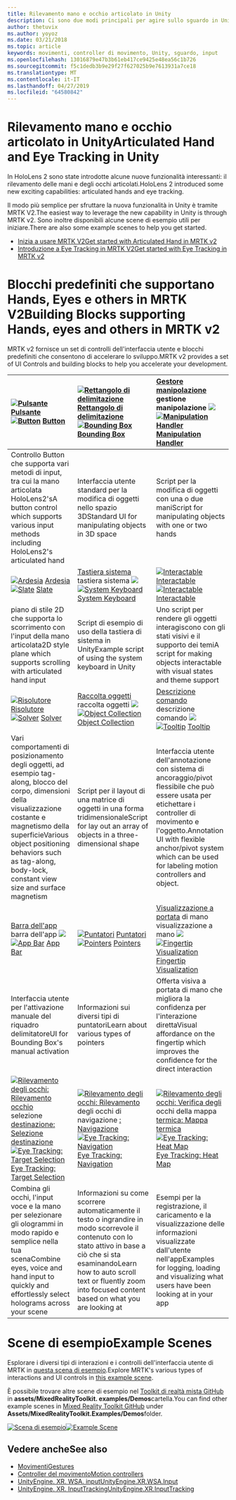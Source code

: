 ```yaml
---
title: Rilevamento mano e occhio articolato in Unity
description: Ci sono due modi principali per agire sullo sguardo in Unity, movimenti della mano e controller di movimento.
author: thetuvix
ms.author: yoyoz
ms.date: 03/21/2018
ms.topic: article
keywords: movimenti, controller di movimento, Unity, sguardo, input
ms.openlocfilehash: 13016879e47b3b61eb417ce9425e48ea56c1b726
ms.sourcegitcommit: f5c1dedb3b9e29f27f627025b9e7613931a7ce18
ms.translationtype: MT
ms.contentlocale: it-IT
ms.lasthandoff: 04/27/2019
ms.locfileid: "64580842"
---
```

# <a name="articulated-hand-and-eye-tracking-in-unity"></a><span data-ttu-id="c99f4-104">Rilevamento mano e occhio articolato in Unity</span><span class="sxs-lookup"><span data-stu-id="c99f4-104">Articulated Hand and Eye Tracking in Unity</span></span>

<span data-ttu-id="c99f4-105">In HoloLens 2 sono state introdotte alcune nuove funzionalità interessanti: il rilevamento delle mani e degli occhi articolati.</span><span class="sxs-lookup"><span data-stu-id="c99f4-105">HoloLens 2 introduced some new exciting capabilities: articulated hands and eye tracking.</span></span>

<span data-ttu-id="c99f4-106">Il modo più semplice per sfruttare la nuova funzionalità in Unity è tramite MRTK V2.</span><span class="sxs-lookup"><span data-stu-id="c99f4-106">The easiest way to leverage the new capability in Unity is through MRTK v2.</span></span> <span data-ttu-id="c99f4-107">Sono inoltre disponibili alcune scene di esempio utili per iniziare.</span><span class="sxs-lookup"><span data-stu-id="c99f4-107">There are also some example scenes to help you get started.</span></span> 

* [<span data-ttu-id="c99f4-108">Inizia a usare MRTK V2</span><span class="sxs-lookup"><span data-stu-id="c99f4-108">Get started with Articulated Hand  in MRTK v2</span></span>](https://microsoft.github.io/MixedRealityToolkit-Unity/Documentation/InputSystem/HandTracking.html)
* [<span data-ttu-id="c99f4-109">Introduzione a Eye Tracking in MRTK V2</span><span class="sxs-lookup"><span data-stu-id="c99f4-109">Get started with Eye Tracking in MRTK v2</span></span>](https://microsoft.github.io/MixedRealityToolkit-Unity/Documentation/EyeTracking/EyeTracking_Main.html)


# <a name="building-blocks-supporting-hands-eyes-and-others-in-mrtk-v2"></a><span data-ttu-id="c99f4-110">Blocchi predefiniti che supportano Hands, Eyes e others in MRTK V2</span><span class="sxs-lookup"><span data-stu-id="c99f4-110">Building Blocks supporting Hands, eyes and others in MRTK v2</span></span>

<span data-ttu-id="c99f4-111">MRTK v2 fornisce un set di controlli dell'interfaccia utente e blocchi predefiniti che consentono di accelerare lo sviluppo.</span><span class="sxs-lookup"><span data-stu-id="c99f4-111">MRTK v2 provides a set of UI Controls and building blocks to help you accelerate your development.</span></span> 

|  <span data-ttu-id="c99f4-112">[![Pulsante](images/MRTK_Button_Main.png)](https://microsoft.github.io/MixedRealityToolkit-Unity/Documentation/README_Button.html) [Pulsante](https://microsoft.github.io/MixedRealityToolkit-Unity/Documentation/README_Button.html)</span><span class="sxs-lookup"><span data-stu-id="c99f4-112">[![Button](images/MRTK_Button_Main.png)](https://microsoft.github.io/MixedRealityToolkit-Unity/Documentation/README_Button.html) [Button](https://microsoft.github.io/MixedRealityToolkit-Unity/Documentation/README_Button.html)</span></span> | <span data-ttu-id="c99f4-113">[![Rettangolo di delimitazione](images/MRTK_BoundingBox_Main.png)](https://microsoft.github.io/MixedRealityToolkit-Unity/Documentation/README_BoundingBox.html) [Rettangolo di delimitazione](https://microsoft.github.io/MixedRealityToolkit-Unity/Documentation/README_BoundingBox.html)</span><span class="sxs-lookup"><span data-stu-id="c99f4-113">[![Bounding Box](images/MRTK_BoundingBox_Main.png)](https://microsoft.github.io/MixedRealityToolkit-Unity/Documentation/README_BoundingBox.html) [Bounding Box](https://microsoft.github.io/MixedRealityToolkit-Unity/Documentation/README_BoundingBox.html)</span></span> | <span data-ttu-id="c99f4-114">[Gestore manipolazione](https://microsoft.github.io/MixedRealityToolkit-Unity/Documentation/README_ManipulationHandler.html) gestione manipolazione [ ![](images/MRTK_Manipulation_Main.png)](https://microsoft.github.io/MixedRealityToolkit-Unity/Documentation/README_ManipulationHandler.html)</span><span class="sxs-lookup"><span data-stu-id="c99f4-114">[![Manipulation Handler](images/MRTK_Manipulation_Main.png)](https://microsoft.github.io/MixedRealityToolkit-Unity/Documentation/README_ManipulationHandler.html) [Manipulation Handler](https://microsoft.github.io/MixedRealityToolkit-Unity/Documentation/README_ManipulationHandler.html)</span></span> |
|:--- | :--- | :--- |
| <span data-ttu-id="c99f4-115">Controllo Button che supporta vari metodi di input, tra cui la mano articolata HoloLens2's</span><span class="sxs-lookup"><span data-stu-id="c99f4-115">A button control which supports various input methods including HoloLens2's articulated hand</span></span> | <span data-ttu-id="c99f4-116">Interfaccia utente standard per la modifica di oggetti nello spazio 3D</span><span class="sxs-lookup"><span data-stu-id="c99f4-116">Standard UI for manipulating objects in 3D space</span></span> | <span data-ttu-id="c99f4-117">Script per la modifica di oggetti con una o due mani</span><span class="sxs-lookup"><span data-stu-id="c99f4-117">Script for manipulating objects with one or two hands</span></span> |
|  <span data-ttu-id="c99f4-118">[![Ardesia](images/MRTK_Slate_Main.png)](https://microsoft.github.io/MixedRealityToolkit-Unity/Documentation/README_Slate.html) [Ardesia](https://microsoft.github.io/MixedRealityToolkit-Unity/Documentation/README_Slate.html)</span><span class="sxs-lookup"><span data-stu-id="c99f4-118">[![Slate](images/MRTK_Slate_Main.png)](https://microsoft.github.io/MixedRealityToolkit-Unity/Documentation/README_Slate.html) [Slate](https://microsoft.github.io/MixedRealityToolkit-Unity/Documentation/README_Slate.html)</span></span> | <span data-ttu-id="c99f4-119">[Tastiera sistema](https://microsoft.github.io/MixedRealityToolkit-Unity/Documentation/README_SystemKeyboard.html) tastiera sistema [ ![](images/MRTK_SystemKeyboard_Main.png)](https://microsoft.github.io/MixedRealityToolkit-Unity/Documentation/README_SystemKeyboard.html)</span><span class="sxs-lookup"><span data-stu-id="c99f4-119">[![System Keyboard](images/MRTK_SystemKeyboard_Main.png)](https://microsoft.github.io/MixedRealityToolkit-Unity/Documentation/README_SystemKeyboard.html) [System Keyboard](https://microsoft.github.io/MixedRealityToolkit-Unity/Documentation/README_SystemKeyboard.html)</span></span> | <span data-ttu-id="c99f4-120">[![Interactable](images/InteractableExamples.png)](https://microsoft.github.io/MixedRealityToolkit-Unity/Documentation/README_Interactable.html) [Interactable](https://microsoft.github.io/MixedRealityToolkit-Unity/Documentation/README_Interactable.html)</span><span class="sxs-lookup"><span data-stu-id="c99f4-120">[![Interactable](images/InteractableExamples.png)](https://microsoft.github.io/MixedRealityToolkit-Unity/Documentation/README_Interactable.html) [Interactable](https://microsoft.github.io/MixedRealityToolkit-Unity/Documentation/README_Interactable.html)</span></span> |
| <span data-ttu-id="c99f4-121">piano di stile 2D che supporta lo scorrimento con l'input della mano articolata</span><span class="sxs-lookup"><span data-stu-id="c99f4-121">2D style plane which supports scrolling with articulated hand input</span></span> | <span data-ttu-id="c99f4-122">Script di esempio di uso della tastiera di sistema in Unity</span><span class="sxs-lookup"><span data-stu-id="c99f4-122">Example script of using the system keyboard in Unity</span></span>  | <span data-ttu-id="c99f4-123">Uno script per rendere gli oggetti interagiscono con gli stati visivi e il supporto dei temi</span><span class="sxs-lookup"><span data-stu-id="c99f4-123">A script for making objects interactable with visual states and theme support</span></span> |
|  <span data-ttu-id="c99f4-124">[![Risolutore](images/MRTK_Solver_Main.png)](https://microsoft.github.io/MixedRealityToolkit-Unity/Documentation/README_Solver.html) [Risolutore](https://microsoft.github.io/MixedRealityToolkit-Unity/Documentation/README_Solver.html)</span><span class="sxs-lookup"><span data-stu-id="c99f4-124">[![Solver](images/MRTK_Solver_Main.png)](https://microsoft.github.io/MixedRealityToolkit-Unity/Documentation/README_Solver.html) [Solver](https://microsoft.github.io/MixedRealityToolkit-Unity/Documentation/README_Solver.html)</span></span> | <span data-ttu-id="c99f4-125">[Raccolta oggetti](https://microsoft.github.io/MixedRealityToolkit-Unity/Documentation/README_ManipulationHandler.html) raccolta oggetti [ ![](images/MRTK_ObjectCollection_Main.png)](https://microsoft.github.io/MixedRealityToolkit-Unity/Documentation/README_ManipulationHandler.html)</span><span class="sxs-lookup"><span data-stu-id="c99f4-125">[![Object Collection](images/MRTK_ObjectCollection_Main.png)](https://microsoft.github.io/MixedRealityToolkit-Unity/Documentation/README_ManipulationHandler.html) [Object Collection](https://microsoft.github.io/MixedRealityToolkit-Unity/Documentation/README_ManipulationHandler.html)</span></span> | <span data-ttu-id="c99f4-126">[Descrizione comando](https://microsoft.github.io/MixedRealityToolkit-Unity/Documentation/README_Tooltip.html) descrizione comando [ ![](images/MRTK_Tooltip_Main.png)](https://microsoft.github.io/MixedRealityToolkit-Unity/Documentation/README_Tooltip.html)</span><span class="sxs-lookup"><span data-stu-id="c99f4-126">[![Tooltip](images/MRTK_Tooltip_Main.png)](https://microsoft.github.io/MixedRealityToolkit-Unity/Documentation/README_Tooltip.html) [Tooltip](https://microsoft.github.io/MixedRealityToolkit-Unity/Documentation/README_Tooltip.html)</span></span> |
| <span data-ttu-id="c99f4-127">Vari comportamenti di posizionamento degli oggetti, ad esempio tag-along, blocco del corpo, dimensioni della visualizzazione costante e magnetismo della superficie</span><span class="sxs-lookup"><span data-stu-id="c99f4-127">Various object positioning behaviors such as tag-along, body-lock, constant view size and surface magnetism</span></span> | <span data-ttu-id="c99f4-128">Script per il layout di una matrice di oggetti in una forma tridimensionale</span><span class="sxs-lookup"><span data-stu-id="c99f4-128">Script for lay out an array of objects in a three-dimensional shape</span></span> | <span data-ttu-id="c99f4-129">Interfaccia utente dell'annotazione con sistema di ancoraggio/pivot flessibile che può essere usata per etichettare i controller di movimento e l'oggetto.</span><span class="sxs-lookup"><span data-stu-id="c99f4-129">Annotation UI with flexible anchor/pivot system which can be used for labeling motion controllers and object.</span></span> |
|  <span data-ttu-id="c99f4-130">[Barra dell'app](https://microsoft.github.io/MixedRealityToolkit-Unity/Documentation/README_AppBar.html) barra dell'app [ ![](images/MRTK_AppBar_Main.png)](https://microsoft.github.io/MixedRealityToolkit-Unity/Documentation/README_AppBar.html)</span><span class="sxs-lookup"><span data-stu-id="c99f4-130">[![App Bar](images/MRTK_AppBar_Main.png)](https://microsoft.github.io/MixedRealityToolkit-Unity/Documentation/README_AppBar.html) [App Bar](https://microsoft.github.io/MixedRealityToolkit-Unity/Documentation/README_AppBar.html)</span></span> | <span data-ttu-id="c99f4-131">[![Puntatori](images/MRTK_Pointer_Main.png)](https://microsoft.github.io/MixedRealityToolkit-Unity/Documentation/README_Pointers.html) [Puntatori](https://microsoft.github.io/MixedRealityToolkit-Unity/Documentation/README_Pointers.html)</span><span class="sxs-lookup"><span data-stu-id="c99f4-131">[![Pointers](images/MRTK_Pointer_Main.png)](https://microsoft.github.io/MixedRealityToolkit-Unity/Documentation/README_Pointers.html) [Pointers](https://microsoft.github.io/MixedRealityToolkit-Unity/Documentation/README_Pointers.html)</span></span> | <span data-ttu-id="c99f4-132">[Visualizzazione a portata](https://microsoft.github.io/MixedRealityToolkit-Unity/Documentation/README_FingertipVisualization.html) di mano visualizzazione a mano [ ![](images/MRTK_FingertipVisualization_Main.png)](https://microsoft.github.io/MixedRealityToolkit-Unity/Documentation/README_FingertipVisualization.html)</span><span class="sxs-lookup"><span data-stu-id="c99f4-132">[![Fingertip Visualization](images/MRTK_FingertipVisualization_Main.png)](https://microsoft.github.io/MixedRealityToolkit-Unity/Documentation/README_FingertipVisualization.html) [Fingertip Visualization](https://microsoft.github.io/MixedRealityToolkit-Unity/Documentation/README_FingertipVisualization.html)</span></span> |
| <span data-ttu-id="c99f4-133">Interfaccia utente per l'attivazione manuale del riquadro delimitatore</span><span class="sxs-lookup"><span data-stu-id="c99f4-133">UI for Bounding Box's manual activation</span></span> | <span data-ttu-id="c99f4-134">Informazioni sui diversi tipi di puntatori</span><span class="sxs-lookup"><span data-stu-id="c99f4-134">Learn about various types of pointers</span></span> | <span data-ttu-id="c99f4-135">Offerta visiva a portata di mano che migliora la confidenza per l'interazione diretta</span><span class="sxs-lookup"><span data-stu-id="c99f4-135">Visual affordance on the fingertip which improves the confidence for the direct interaction</span></span> |
|  <span data-ttu-id="c99f4-136">[![Rilevamento degli occhi: Rilevamento occhio](images/mrtk_et_targetselect.png)](https://microsoft.github.io/MixedRealityToolkit-Unity/Documentation/EyeTracking/EyeTracking_TargetSelection.html) selezione [destinazione: Selezione destinazione](https://microsoft.github.io/MixedRealityToolkit-Unity/Documentation/EyeTracking/EyeTracking_TargetSelection.html)</span><span class="sxs-lookup"><span data-stu-id="c99f4-136">[![Eye Tracking: Target Selection](images/mrtk_et_targetselect.png)](https://microsoft.github.io/MixedRealityToolkit-Unity/Documentation/EyeTracking/EyeTracking_TargetSelection.html) [Eye Tracking: Target Selection](https://microsoft.github.io/MixedRealityToolkit-Unity/Documentation/EyeTracking/EyeTracking_TargetSelection.html)</span></span> | <span data-ttu-id="c99f4-137">[![Rilevamento degli occhi: Rilevamento](images/mrtk_et_navigation.png)](https://microsoft.github.io/MixedRealityToolkit-Unity/Documentation/EyeTracking/EyeTracking_Navigation.html) degli occhi di navigazione [: Navigazione](https://microsoft.github.io/MixedRealityToolkit-Unity/Documentation/EyeTracking/EyeTracking_Navigation.html)</span><span class="sxs-lookup"><span data-stu-id="c99f4-137">[![Eye Tracking: Navigation](images/mrtk_et_navigation.png)](https://microsoft.github.io/MixedRealityToolkit-Unity/Documentation/EyeTracking/EyeTracking_Navigation.html) [Eye Tracking: Navigation](https://microsoft.github.io/MixedRealityToolkit-Unity/Documentation/EyeTracking/EyeTracking_Navigation.html)</span></span> | <span data-ttu-id="c99f4-138">[![Rilevamento degli occhi: Verifica degli](images/mrtk_et_heatmaps.png)](https://microsoft.github.io/MixedRealityToolkit-Unity/Documentation/EyeTracking/EyeTracking_Visualization.html) occhi della mappa [termica: Mappa termica](https://microsoft.github.io/MixedRealityToolkit-Unity/Documentation/EyeTracking/EyeTracking_Visualization.html)</span><span class="sxs-lookup"><span data-stu-id="c99f4-138">[![Eye Tracking: Heat Map](images/mrtk_et_heatmaps.png)](https://microsoft.github.io/MixedRealityToolkit-Unity/Documentation/EyeTracking/EyeTracking_Visualization.html) [Eye Tracking: Heat Map](https://microsoft.github.io/MixedRealityToolkit-Unity/Documentation/EyeTracking/EyeTracking_Visualization.html)</span></span> |
| <span data-ttu-id="c99f4-139">Combina gli occhi, l'input voce e la mano per selezionare gli ologrammi in modo rapido e semplice nella tua scena</span><span class="sxs-lookup"><span data-stu-id="c99f4-139">Combine eyes, voice and hand input to quickly and effortlessly select holograms across your scene</span></span> | <span data-ttu-id="c99f4-140">Informazioni su come scorrere automaticamente il testo o ingrandire in modo scorrevole il contenuto con lo stato attivo in base a ciò che si sta esaminando</span><span class="sxs-lookup"><span data-stu-id="c99f4-140">Learn how to auto scroll text or fluently zoom into focused content based on what you are looking at</span></span>| <span data-ttu-id="c99f4-141">Esempi per la registrazione, il caricamento e la visualizzazione delle informazioni visualizzate dall'utente nell'app</span><span class="sxs-lookup"><span data-stu-id="c99f4-141">Examples for logging, loading and visualizing what users have been looking at in your app</span></span> |

# <a name="example-scenes"></a><span data-ttu-id="c99f4-142">Scene di esempio</span><span class="sxs-lookup"><span data-stu-id="c99f4-142">Example Scenes</span></span>
<span data-ttu-id="c99f4-143">Esplorare i diversi tipi di interazioni e i controlli dell'interfaccia utente di MRTK in [questa scena di esempio](https://microsoft.github.io/MixedRealityToolkit-Unity/Documentation/README_HandInteractionExamples.html).</span><span class="sxs-lookup"><span data-stu-id="c99f4-143">Explore MRTK's various types of interactions and UI controls in [this example scene](https://microsoft.github.io/MixedRealityToolkit-Unity/Documentation/README_HandInteractionExamples.html).</span></span>

<span data-ttu-id="c99f4-144">È possibile trovare altre scene di esempio nel [Toolkit di realtà mista GitHub](https://github.com/Microsoft/MixedRealityToolkit-Unity) in **assets/MixedRealityToolkit. examples/Demos**cartella.</span><span class="sxs-lookup"><span data-stu-id="c99f4-144">You can find  other example scenes in [Mixed Reality Toolkit GitHub](https://github.com/Microsoft/MixedRealityToolkit-Unity) under **Assets/MixedRealityToolkit.Examples/Demos**folder.</span></span>

<span data-ttu-id="c99f4-145">[![Scena di esempio](images/MRTK_Examples.png)](https://microsoft.github.io/MixedRealityToolkit-Unity/Documentation/README_HandInteractionExamples.html)</span><span class="sxs-lookup"><span data-stu-id="c99f4-145">[![Example Scene](images/MRTK_Examples.png)](https://microsoft.github.io/MixedRealityToolkit-Unity/Documentation/README_HandInteractionExamples.html)</span></span>

## <a name="see-also"></a><span data-ttu-id="c99f4-146">Vedere anche</span><span class="sxs-lookup"><span data-stu-id="c99f4-146">See also</span></span>

* [<span data-ttu-id="c99f4-147">Movimenti</span><span class="sxs-lookup"><span data-stu-id="c99f4-147">Gestures</span></span>](gestures.md)
* [<span data-ttu-id="c99f4-148">Controller del movimento</span><span class="sxs-lookup"><span data-stu-id="c99f4-148">Motion controllers</span></span>](motion-controllers.md)
* [<span data-ttu-id="c99f4-149">UnityEngine. XR. WSA. input</span><span class="sxs-lookup"><span data-stu-id="c99f4-149">UnityEngine.XR.WSA.Input</span></span>](https://docs.unity3d.com/ScriptReference/XR.WSA.Input.InteractionManager.html)
* [<span data-ttu-id="c99f4-150">UnityEngine. XR. InputTracking</span><span class="sxs-lookup"><span data-stu-id="c99f4-150">UnityEngine.XR.InputTracking</span></span>](https://docs.unity3d.com/ScriptReference/XR.InputTracking.html)
